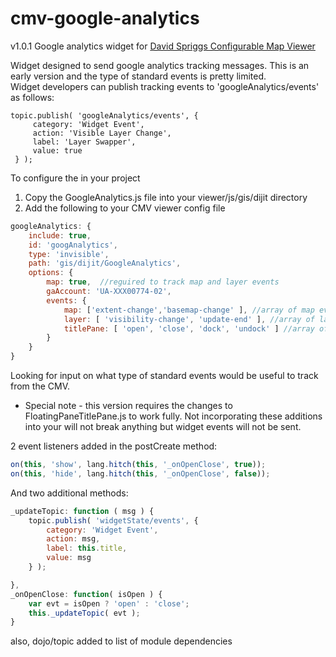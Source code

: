 cmv-google-analytics
====================

v1.0.1
Google analytics widget for [David Spriggs Configurable Map Viewer](https://github.com/DavidSpriggs/ConfigurableViewerJSAPI) 

Widget designed to send google analytics tracking messages.  This is an early version and the type of standard events is pretty limited.  
Widget developers can publish tracking events to 'googleAnalytics/events' as follows:

```
topic.publish( 'googleAnalytics/events', {
     category: 'Widget Event',
     action: 'Visible Layer Change',
     label: 'Layer Swapper',
     value: true
 } );
```


To configure the in your project

1. Copy the GoogleAnalytics.js file into your viewer/js/gis/dijit directory
2. Add the following to your CMV viewer config file

```javascript
googleAnalytics: {
    include: true,
    id: 'googAnalytics',
    type: 'invisible',
    path: 'gis/dijit/GoogleAnalytics',
    options: {
        map: true,  //reguired to track map and layer events
        gaAccount: 'UA-XXX00774-02',
        events: {
            map: ['extent-change','basemap-change' ], //array of map events, see api docs for event you can listen for
            layer: [ 'visibility-change', 'update-end' ], //array of layer events, see api docs for event you can listen for
            titlePane: [ 'open', 'close', 'dock', 'undock' ] //array of widget events  [ 'open', 'close', 'dock', 'undock' ]
        }
    }
}
```

Looking for input on what type of standard events would be useful to track from the CMV.

* Special note - this version requires the changes to FloatingPaneTitlePane.js to work fully.  Not incorporating these additions into your will not break anything but widget events will not be sent.

2 event listeners added in the postCreate method:
```javascript
on(this, 'show', lang.hitch(this, '_onOpenClose', true));
on(this, 'hide', lang.hitch(this, '_onOpenClose', false));
```

And two additional methods:
```javascript
_updateTopic: function ( msg ) {
    topic.publish( 'widgetState/events', {
        category: 'Widget Event',
        action: msg,
        label: this.title,
        value: msg
    } );

},
_onOpenClose: function( isOpen ) {
    var evt = isOpen ? 'open' : 'close';
    this._updateTopic( evt );
}
```
also, dojo/topic added to list of module dependencies

